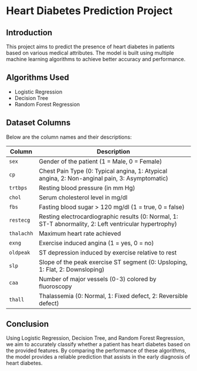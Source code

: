 # Heart Diabetes Prediction Project

## Introduction
This project aims to predict the presence of heart diabetes in patients based on various medical attributes. The model is built using multiple machine learning algorithms to achieve better accuracy and performance.

## Algorithms Used
- Logistic Regression
- Decision Tree
- Random Forest Regression

## Dataset Columns
Below are the column names and their descriptions:

| Column    | Description                                                                                          |
|-----------|------------------------------------------------------------------------------------------------------|
| `sex`     | Gender of the patient (1 = Male, 0 = Female)                                                         |
| `cp`      | Chest Pain Type (0: Typical angina, 1: Atypical angina, 2: Non-anginal pain, 3: Asymptomatic)        |
| `trtbps`  | Resting blood pressure (in mm Hg)                                                                    |
| `chol`    | Serum cholesterol level in mg/dl                                                                     |
| `fbs`     | Fasting blood sugar > 120 mg/dl (1 = true, 0 = false)                                                |
| `restecg` | Resting electrocardiographic results (0: Normal, 1: ST-T abnormality, 2: Left ventricular hypertrophy)|
| `thalachh`| Maximum heart rate achieved                                                                          |
| `exng`    | Exercise induced angina (1 = yes, 0 = no)                                                            |
| `oldpeak` | ST depression induced by exercise relative to rest                                                   |
| `slp`     | Slope of the peak exercise ST segment (0: Upsloping, 1: Flat, 2: Downsloping)                        |
| `caa`     | Number of major vessels (0-3) colored by fluoroscopy                                                 |
| `thall`   | Thalassemia (0: Normal, 1: Fixed defect, 2: Reversible defect)                                       |

## Conclusion
Using Logistic Regression, Decision Tree, and Random Forest Regression, we aim to accurately classify whether a patient has heart diabetes based on the provided features. By comparing the performance of these algorithms, the model provides a reliable prediction that assists in the early diagnosis of heart diabetes.
